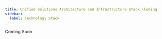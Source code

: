 ```yaml
---
title: Unified Solutions Architecture and Infrastructure Stack (Coming Soon)
sidebar:
  label: Technology Stack
---
```

Coming Soon
